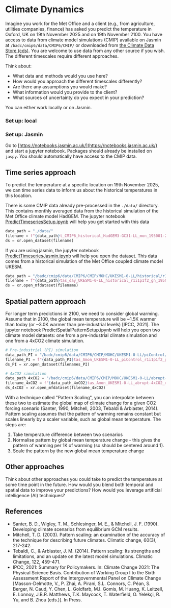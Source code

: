 # Climate Dynamics

Imagine you work for the Met Office and a client (e.g., from agriculture, utilities companies, finance) has asked you predict the temperature in Oxford, UK on 19th November 2025 and on 19th November 2100. You have access to data from climate model simulations (CMIP) available on Jasmin at `/badc/cmip6/data/CMIP6/CMIP/` or downloaded from [the Climate Data Store (cds)](https://cds.climate.copernicus.eu/datasets/projections-cmip6?tab=download). You are welcome to use data from any other source if you wish. The different timescales require different approaches.

Think about: 
* What data and methods would you use here?
* How would you approach the different timescales differently?
* Are there any assumptions you would make?
* What information would you provide to the client? 
* What sources of uncertainty do you expect in your prediction?

You can either work locally or on Jasmin. 
### Set up: local


### Set up: Jasmin
Go to [https://notebooks.jasmin.ac.uk/](https://notebooks.jasmin.ac.uk/) and start a jupyter notebook. Packages should already be installed on `jaspy`. You should automatically have access to the CMIP data. 

## Time series approach

To predict the temperature at a specific location on 19th November 2025, we can time series data to inform us about the historical temperatures in this location.

There is some CMIP data already pre-processed in the `./data/` directory. This contains monthly averaged data from the historical simulation of the Met Office climate model HadGEM. The jupyter notebook [PredictTimeseriesSetup.ipynb](PredictTimeseriesSetup.ipynb) will help you get started with this data
```python
data_path = "./data/"
filename = f"{data_path}t_CMIP6_historical_HadGEM3-GC31-LL_mon_195001-201412_UK.nc"
ds = xr.open_dataset(filename)
```

If you are using jasmin, the jupyter notebook [PredictTimeseriesJasmin.ipynb](PredictTimeseriesJasmin.ipynb) will help you open the dataset. This data comes from a historical simulation of the Met Office coupled climate model UKESM. 

```python
data_path = "/badc/cmip6/data/CMIP6/CMIP/MOHC/UKESM1-0-LL/historical/r1i1p1f2/day/tas/gn/v20190627/"
filename = f"{data_path}tas_day_UKESM1-0-LL_historical_r1i1p1f2_gn_19500101-20141230.nc"
ds = xr.open_mfdataset(filename)
```


## Spatial pattern approach

For longer term predictions in 2100, we need to consider global warming. Assume that in 2100, the global mean temperature will be ~1.5K warmer than today (or ~3.0K warmer than pre-industrial levels) [IPCC, 2021]. The jupyter notebook PredictSpatialPatternSetup.ipynb will help you open two climate model datasets: one from a pre-industrial climate simulation and one from a 4xCO2 climate simulation. 

```python
# Pre-industrial (PI) simulation
data_path_PI = "/badc/cmip6/data/CMIP6/CMIP/MOHC/UKESM1-0-LL/piControl/r1i1p1f2/Amon/tas/gn/v20190410/"
filename_PI = f"{data_path_PI}tas_Amon_UKESM1-0-LL_piControl_r1i1p1f2_gn_196001-204912.nc"
ds_PI = xr.open_dataset(filenames_PI)

# 4xCO2 simulation
data_path_4xCO2 = "/badc/cmip6/data/CMIP6/CMIP/MOHC/UKESM1-0-LL/abrupt-4xCO2/r1i1p1f2/Amon/tas/gn/v20190406/"
filename_4xCO2 = f"{data_path_4xCO2}tas_Amon_UKESM1-0-LL_abrupt-4xCO2_r1i1p1f2_gn_195001-199912.nc"
ds_4xCO2 = xr.open_mfdataset(filename_4xCO2)
```

With a technique called "Pattern Scaling", you can interpolate between these two to estimate the global map of climate change for a given CO2 forcing scenario (Santer, 1990, Mitchell, 2003, Tebaldi & Arblaster, 2014). Pattern scaling assumes that the pattern of warming remains constant but scales linearly by a scaler variable, such as global mean temperature. The steps are:

1. Take temperature difference between two scenarios
2. Normalise pattern by global mean temperature change - this gives the pattern of warming per 1K of warming (so should be centered around 1).
3. Scale the pattern by the new global mean temperature change


## Other approaches

Think about other approaches you could take to predict the temperature at some time point in the future. How would you blend both temporal and spatial data to improve your predictions? How would you leverage artificial intelligence (AI) techniques?


## References
* Santer, B. D., Wigley, T. M., Schlesinger, M. E., & Mitchell, J. F. (1990). Developing climate scenarios from equilibrium GCM results.
* Mitchell, T. D. (2003). Pattern scaling: an examination of the accuracy of the technique for describing future climates. Climatic change, 60(3), 217-242.
* Tebaldi, C., & Arblaster, J. M. (2014). Pattern scaling: Its strengths and limitations, and an update on the latest model simulations. Climatic Change, 122, 459-471.
* IPCC, 2021: Summary for Policymakers. In: Climate Change 2021: The Physical Science Basis. Contribution of Working Group I to the Sixth Assessment Report of the Intergovernmental Panel on Climate Change [Masson-Delmotte, V., P. Zhai, A. Pirani, S.L. Connors, C. Péan, S. Berger, N. Caud, Y. Chen, L. Goldfarb, M.I. Gomis, M. Huang, K. Leitzell, E. Lonnoy, J.B.R. Matthews, T.K. Maycock, T. Waterfield, O. Yelekçi, R. Yu, and B. Zhou (eds.)]. In Press.

